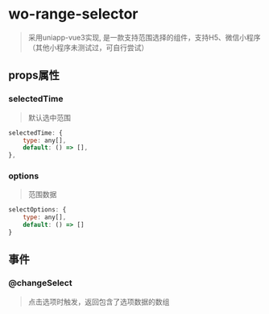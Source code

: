 # wo-range-selector

> 采用uniapp-vue3实现, 是一款支持范围选择的组件，支持H5、微信小程序（其他小程序未测试过，可自行尝试）

## props属性

### selectedTime

> 默认选中范围

~~~js
selectedTime: {
    type: any[],
    default: () => [],
},
~~~

### options

> 范围数据

~~~js
selectOptions: {
    type: any[],
    default: () => []
}
~~~

## 事件

### @changeSelect

> 点击选项时触发，返回包含了选项数据的数组

